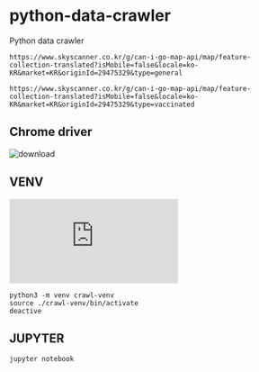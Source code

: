 # python-data-crawler

Python data crawler

```
https://www.skyscanner.co.kr/g/can-i-go-map-api/map/feature-collection-translated?isMobile=false&locale=ko-KR&market=KR&originId=29475329&type=general
```

```
https://www.skyscanner.co.kr/g/can-i-go-map-api/map/feature-collection-translated?isMobile=false&locale=ko-KR&market=KR&originId=29475329&type=vaccinated
```

## Chrome driver

![download](https://chromedriver.chromium.org/downloads)

## VENV

![Offical documents](https://docs.python.org/ko/3/library/venv.html)

```
python3 -m venv crawl-venv
source ./crawl-venv/bin/activate
deactive
```

## JUPYTER

```
jupyter notebook
```
